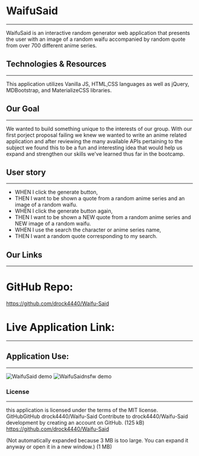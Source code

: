 # WaifuSaid
-----
WaifuSaid is an interactive random generator web application that presents the user with an image of a random waifu accompanied by random quote from over 700 different anime series.

## Technologies & Resources
-----
This application utilizes Vanilla JS, HTML,CSS languages as well as jQuery, MDBootstrap, and MaterializeCSS libraries.

## Our Goal
-----
We wanted to build something unique to the interests of our group. With our first porject proposal failing we knew we wanted to write an anime related application and after reviewing the many available APIs pertaining to the subject we found this to be a fun and interesting idea that would help us expand and strengthen our skills we've learned thus far in the bootcamp.

## User story
-----
* WHEN I click the generate button,
* THEN I want to be shown a quote from a random anime series and an image of a random waifu.
* WHEN I click the generate button again,
* THEN I want to be shown a NEW quote from a random anime series and NEW image of a random waifu.
* WHEN I use the search the character or anime series name,
* THEN I want a random quote corresponding to my search.
## Our Links
-----
# GitHub Repo:

https://github.com/drock4440/Waifu-Said

# Live Application Link:


-----

## Application Use:
-----

![WaifuSaid demo](https://media.giphy.com/media/hxx5jAI0dC3GKmpkp9/giphy.gif)
![WaifuSaidnsfw demo](https://media.giphy.com/media/DZY4bFufDcA5MXidR8/giphy.gif)

### License
-----
this application is licensed under the terms of the MIT license.
GitHubGitHub
drock4440/Waifu-Said
Contribute to drock4440/Waifu-Said development by creating an account on GitHub. (125 kB)
https://github.com/drock4440/Waifu-Said

(Not automatically expanded because 3 MB is too large. You can expand it anyway or open it in a new window.)
(1 MB)
